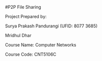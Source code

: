 #P2P File Sharing

Project Prepared by: 

Surya Prakash Pandurangi (UFID: 8077 3685)

Mridhul Dhar

Course Name: Computer Networks 

Course Code: CNT5106C 